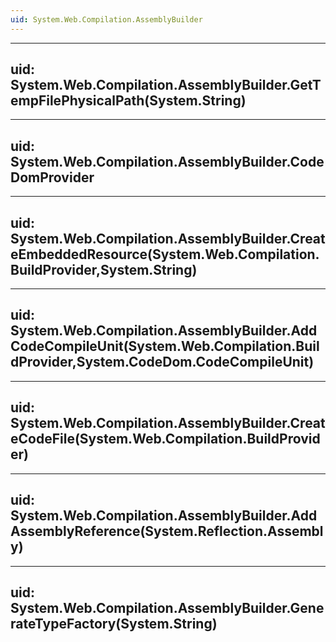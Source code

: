 ```yaml
---
uid: System.Web.Compilation.AssemblyBuilder
---
```


---
uid: System.Web.Compilation.AssemblyBuilder.GetTempFilePhysicalPath(System.String)
---

---
uid: System.Web.Compilation.AssemblyBuilder.CodeDomProvider
---

---
uid: System.Web.Compilation.AssemblyBuilder.CreateEmbeddedResource(System.Web.Compilation.BuildProvider,System.String)
---

---
uid: System.Web.Compilation.AssemblyBuilder.AddCodeCompileUnit(System.Web.Compilation.BuildProvider,System.CodeDom.CodeCompileUnit)
---

---
uid: System.Web.Compilation.AssemblyBuilder.CreateCodeFile(System.Web.Compilation.BuildProvider)
---

---
uid: System.Web.Compilation.AssemblyBuilder.AddAssemblyReference(System.Reflection.Assembly)
---

---
uid: System.Web.Compilation.AssemblyBuilder.GenerateTypeFactory(System.String)
---
